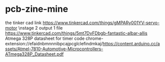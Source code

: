 # pcb-zine-mine
the tinker cad link 
https://www.tinkercad.com/things/gMPARy001YV-servo-motor
\nstage 2  output 1 file 
https://www.tinkercad.com/things/5mt7DvFDbgb-fantastic-albar-allis
Atmega 328P datasheet for timer code
chrome-extension://efaidnbmnnnibpcajpcglclefindmkaj/https://content.arduino.cc/assets/Atmel-7810-Automotive-Microcontrollers-ATmega328P_Datasheet.pdf

